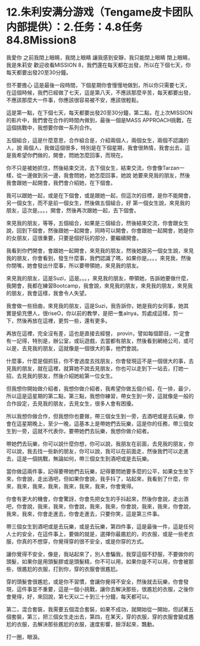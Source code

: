 # 12.朱利安满分游戏（Tengame皮卡团队内部提供）：2.任务：4.8任务84.8Mission8

我愛你 之前我閉上眼睛，我閉上眼睛 讓我感到安靜，我只能閉上眼睛 閉上眼睛，我是朱莉安 歡迎收看MISSION 8，我們還在每天都在出發，所以在下個七天，你每天都要出發20至30分鐘。

但不要擔心 這是最後一段時間，下個星期你會慢慢地做到，所以你只需要七天，在這個時候，我們已經做了七天，這是第八天，不應該那麼辛苦，每天都要出發，不應該那麼大一件事，你應該很容易被不安，應該很輕鬆。

這是第一點，在下個七天，每天都要出發20至30分鐘，第二點，在上次MISSION的影片中，我們會在合作的時間內做到，最後一個是MASS APPROACH挑戰，在這個挑戰中，我想要你做一系列合作。

五個組合，這是什麼意思，合作組合是，介紹兩個人，兩個女生，兩個不認識的人，說 兩個人，我做這個很多，特別是在下個星期，我會很熱情，我會出去，這是我希望你們做的，開會，問她怎麼回事，而現在。

你不只是被她抓住，然後結束交流，去下個女生，結束交流，你會像Tarzan一樣，從一邊做到另一邊，我會問她，她怎麼回事，她說 她要來見我的朋友，然後我會跟她一起開會，我們會介紹她，在下個會。

我可以跟她一起，或是在下個會，或是跟她一起，但這次的目標，是你不能開會，另一個女生，而不是前一個女生，然後做五個組合，好 第一個女生說，來見我的朋友，這次是。。。，開會，然後再次跟她一起，去下個會。

來見我的朋友，等等，五個組合，如果是三個組合，然後結束交流，你會跟女生說，回到下個會，然後跟她一起開會，同時可以開會，你會跟她一起開會，她是你的女朋友，這很重要，只要是個好玩的部分，要繼續開會。

我看到你們開會，會跟她一起開會，來見我的朋友，然後她跟另一個女生說，來見我的朋友，你會看到，發生什麼事，我們認識了嗎，如果你是。。。，來見我，然後你閉嘴，她會發出什麼事，所以要帶領她，來見我的朋友。

來見我的朋友，這是Suzi，這是。。。，來見我的朋友，帶領她，告訴她要做什麼，我開會，我都在練習Bootcamp，我會說，來見我的朋友，來見我的朋友，來見我的朋友，我會這樣，我會令人失望。

我會做一些扭曲，來見我的朋友，這是Suzi，我告訴你，她是我的女同事，她其實是偷充憊人，很riseO，你以前的教學，是把一隻alnya，剪處成這樣，剪一下，然後再放在這裡，更剪一些，還有更多。

再放在這裡，完全沒有差，這也是直接去經營， provin，譬如每個節目，一定會有一記得，特別是，辦公室，或玩遊戲，去當都有朋友，然後看到網絡公司，或可以是，去見我的朋友，這就像是一個很大的事，他們會說。

什麼事，什麼是個抓狂，你不會過度去找朋友，你會發現這不是一個很大的事，去見我的朋友，就在這裡，就算她不說去見朋友，你也可以走到下一站去，打她一招，去見我的朋友，然後介紹她給第一位女生。

但我想你開始做介紹者，我想你做介紹者，我希望你做五個介紹，在一排，最少，所以這是這星期的第二點，第三點，我想你練習，帶女生到一旁，這就像是一般的合作設定，去見我的朋友，去見女生，很多人會有困擾。

所以我想你做合作，但我想你也要做，帶三個女生到一旁，去酒吧或是去玩樂，你會在這星期晚上，至少一晚，這基本上是帶她們去玩樂，這是你的任務，帶三個女生到一旁，這就不代表你，要帶她們去玩樂，我想你做介紹者。

帶她們去玩樂，你可以說什麼你想，你可以說，我朋友在前面，去見我的朋友，你可以說，我去找一些新的朋友，你可以說，我可以在前面走，然後我們可以走進去，這是一個挑戰，無論如何，帶三個女生到酒吧或是去玩樂。

當你做這兩件事，記得要帶她們去玩樂，記得要問她要多麼的公平，如果女生坐下來，你會說，走出酒吧，但如果你會說，我手抖了，站起來，我看到了什麼，你來，我來，我來，我來，我來，我來，我來，你會覺得。

你會有更大的機會，你會驚訝，你會先把女生的手抖起來，然後你會說，走出酒吧，你會說，我來，我來，你會說，我來，我來，你會說，我來，我來，你會說，我來，我來，你會走進去，你會走進去，只要你笑，這是第三件事。

帶三個女生到酒吧或是去玩樂，或是去玩樂，第四件事，這是最後一件，這是任何人士的安全，在這件事上，要做的就是，選擇你最尷尬的，的衣服，或是一些老衣服，你真的不想穿，你覺得穿的很不安全，或是你穿的方式。

讓你覺得不安全，像是，我站起來了，別人會騙我，我穿這個不舒服，不要做你的頭髮，如果你是用頭髮膠或是頭髮精，你不可以用，如果你是不可以用，你會被那些，很尷尬的衣服，打到你，穿的衣服會很尷尬。

穿的頭髮會很尷尬，或是你不習慣，會讓你覺得不安全，然後就去玩樂，你會發現，這件事並不重要，這是一個小挑戰，讓你去解決那些，很尷尬的衣服，之後你會覺得，好，來回說，第七天以二十到三十分鐘，每天都可以。

第二，混合套裝，我需要五個混合套裝，如果不成功，就開始從一開始，但試著五個套裝，第三，把三個女生走出去，第四，在某天，穿的衣服，穿的衣服會變成尷尬的衣服，去解決那些尷尬的衣服，速度影響，臉浮起來，飄動。

打一圈，眼淚。